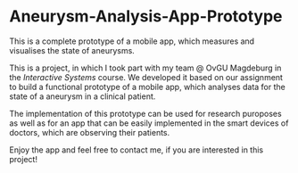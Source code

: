 # Aneurysm-Analysis-App-Prototype
This is a complete prototype of a mobile app, which measures and visualises the state of aneurysms.

This is a project, in which I took part with my team @ OvGU Magdeburg in the <i>Interactive Systems</i> course. We developed it based on our assignment to build a functional prototype of a mobile app, which analyses data for the state of a aneurysm in a clinical patient. 

The implementation of this prototype can be used for research puroposes as well as for an app that can be easily implemented in the smart devices of doctors, which are observing their patients.

Enjoy the app and feel free to contact me, if you are interested in this project!
